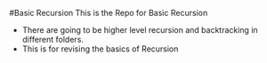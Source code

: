 #Basic Recursion
This is the Repo for Basic Recursion 
- There are going to be higher level recursion and backtracking in different folders. 
- This is for revising the basics of Recursion 